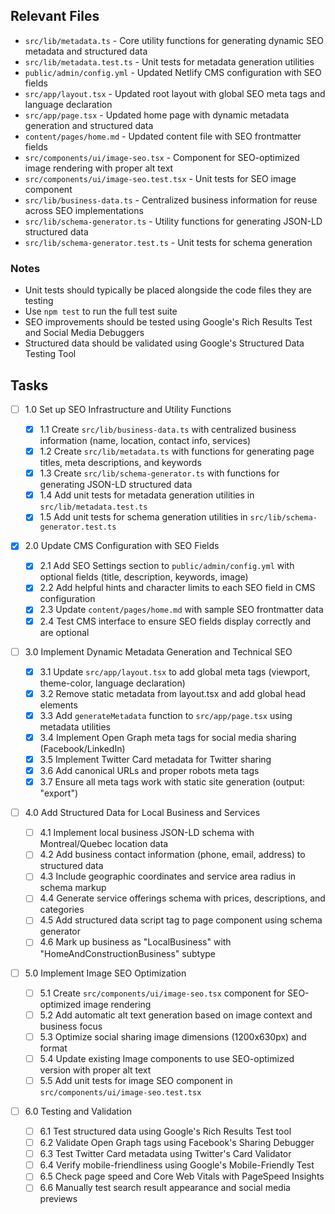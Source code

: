 ## Relevant Files

- `src/lib/metadata.ts` - Core utility functions for generating dynamic SEO metadata and structured data
- `src/lib/metadata.test.ts` - Unit tests for metadata generation utilities
- `public/admin/config.yml` - Updated Netlify CMS configuration with SEO fields
- `src/app/layout.tsx` - Updated root layout with global SEO meta tags and language declaration
- `src/app/page.tsx` - Updated home page with dynamic metadata generation and structured data
- `content/pages/home.md` - Updated content file with SEO frontmatter fields
- `src/components/ui/image-seo.tsx` - Component for SEO-optimized image rendering with proper alt text
- `src/components/ui/image-seo.test.tsx` - Unit tests for SEO image component
- `src/lib/business-data.ts` - Centralized business information for reuse across SEO implementations
- `src/lib/schema-generator.ts` - Utility functions for generating JSON-LD structured data
- `src/lib/schema-generator.test.ts` - Unit tests for schema generation

### Notes

- Unit tests should typically be placed alongside the code files they are testing
- Use `npm test` to run the full test suite
- SEO improvements should be tested using Google's Rich Results Test and Social Media Debuggers
- Structured data should be validated using Google's Structured Data Testing Tool

## Tasks

- [ ] 1.0 Set up SEO Infrastructure and Utility Functions

  - [x] 1.1 Create `src/lib/business-data.ts` with centralized business information (name, location, contact info, services)
  - [x] 1.2 Create `src/lib/metadata.ts` with functions for generating page titles, meta descriptions, and keywords
  - [x] 1.3 Create `src/lib/schema-generator.ts` with functions for generating JSON-LD structured data
  - [x] 1.4 Add unit tests for metadata generation utilities in `src/lib/metadata.test.ts`
  - [x] 1.5 Add unit tests for schema generation utilities in `src/lib/schema-generator.test.ts`

- [x] 2.0 Update CMS Configuration with SEO Fields

  - [x] 2.1 Add SEO Settings section to `public/admin/config.yml` with optional fields (title, description, keywords, image)
  - [x] 2.2 Add helpful hints and character limits to each SEO field in CMS configuration
  - [x] 2.3 Update `content/pages/home.md` with sample SEO frontmatter data
  - [x] 2.4 Test CMS interface to ensure SEO fields display correctly and are optional

- [ ] 3.0 Implement Dynamic Metadata Generation and Technical SEO

  - [x] 3.1 Update `src/app/layout.tsx` to add global meta tags (viewport, theme-color, language declaration)
  - [x] 3.2 Remove static metadata from layout.tsx and add global head elements
  - [x] 3.3 Add `generateMetadata` function to `src/app/page.tsx` using metadata utilities
  - [x] 3.4 Implement Open Graph meta tags for social media sharing (Facebook/LinkedIn)
  - [x] 3.5 Implement Twitter Card metadata for Twitter sharing
  - [x] 3.6 Add canonical URLs and proper robots meta tags
  - [x] 3.7 Ensure all meta tags work with static site generation (output: "export")

- [ ] 4.0 Add Structured Data for Local Business and Services

  - [ ] 4.1 Implement local business JSON-LD schema with Montreal/Quebec location data
  - [ ] 4.2 Add business contact information (phone, email, address) to structured data
  - [ ] 4.3 Include geographic coordinates and service area radius in schema markup
  - [ ] 4.4 Generate service offerings schema with prices, descriptions, and categories
  - [ ] 4.5 Add structured data script tag to page component using schema generator
  - [ ] 4.6 Mark up business as "LocalBusiness" with "HomeAndConstructionBusiness" subtype

- [ ] 5.0 Implement Image SEO Optimization

  - [ ] 5.1 Create `src/components/ui/image-seo.tsx` component for SEO-optimized image rendering
  - [ ] 5.2 Add automatic alt text generation based on image context and business focus
  - [ ] 5.3 Optimize social sharing image dimensions (1200x630px) and format
  - [ ] 5.4 Update existing Image components to use SEO-optimized version with proper alt text
  - [ ] 5.5 Add unit tests for image SEO component in `src/components/ui/image-seo.test.tsx`

- [ ] 6.0 Testing and Validation
  - [ ] 6.1 Test structured data using Google's Rich Results Test tool
  - [ ] 6.2 Validate Open Graph tags using Facebook's Sharing Debugger
  - [ ] 6.3 Test Twitter Card metadata using Twitter's Card Validator
  - [ ] 6.4 Verify mobile-friendliness using Google's Mobile-Friendly Test
  - [ ] 6.5 Check page speed and Core Web Vitals with PageSpeed Insights
  - [ ] 6.6 Manually test search result appearance and social media previews
